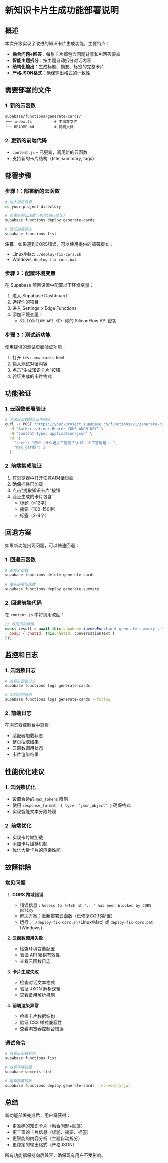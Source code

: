 # 新知识卡片生成功能部署说明

## 概述

本次升级实现了改进的知识卡片生成功能，主要特点：

- **融合问题+回答**：每张卡片都包含问题背景和AI回答要点
- **智能主题拆分**：按主题自动拆分对话内容
- **结构化输出**：生成标题、摘要、标签的完整卡片
- **严格JSON格式**：确保输出格式的一致性

## 需要部署的文件

### 1. 新的云函数
```
supabase/functions/generate-cards/
├── index.ts          # 主函数文件
└── README.md         # 说明文档
```

### 2. 更新的前端代码
- `content.js` - 已更新，调用新的云函数
- 支持新的卡片结构（title, summary, tags）

## 部署步骤

### 步骤 1：部署新的云函数

```bash
# 进入项目目录
cd your-project-directory

# 部署新的云函数（包含CORS修复）
supabase functions deploy generate-cards

# 验证部署状态
supabase functions list
```

**注意**：如果遇到CORS错误，可以使用提供的部署脚本：
- Linux/Mac: `./deploy-fix-cors.sh`
- Windows: `deploy-fix-cors.bat`

### 步骤 2：配置环境变量

在 Supabase 项目设置中配置以下环境变量：

1. 进入 Supabase Dashboard
2. 选择你的项目
3. 进入 Settings > Edge Functions
4. 添加环境变量：
   - `SILICONFLOW_API_KEY`: 你的 SiliconFlow API 密钥

### 步骤 3：测试新功能

使用提供的测试页面验证功能：

1. 打开 `test-new-cards.html`
2. 输入测试对话内容
3. 点击"生成知识卡片"按钮
4. 验证生成的卡片格式

## 功能验证

### 1. 云函数部署验证

```bash
# 测试云函数是否正常响应
curl -X POST "https://your-project.supabase.co/functions/v1/generate-cards" \
  -H "Authorization: Bearer YOUR_ANON_KEY" \
  -H "Content-Type: application/json" \
  -d '{
    "text": "用户：什么是人工智能？\nAI：人工智能是...",
    "max_cards": 3
  }'
```

### 2. 前端集成验证

1. 在浏览器中打开任意AI对话页面
2. 确保插件已加载
3. 点击"提取知识卡片"按钮
4. 验证生成的卡片包含：
   - 标题（≤12字）
   - 摘要（100-150字）
   - 标签（2-4个）

## 回退方案

如果新功能出现问题，可以快速回退：

### 1. 回退云函数

```bash
# 删除新函数
supabase functions delete generate-cards

# 重新部署旧函数
supabase functions deploy generate-summary
```

### 2. 回退前端代码

在 `content.js` 中将调用改回：

```javascript
// 改回旧的调用
const result = await this.supabase.invokeFunction('generate-summary', {
  body: { chatId: this.chatId, conversationText }
});
```

## 监控和日志

### 1. 云函数日志

```bash
# 查看云函数日志
supabase functions logs generate-cards

# 实时监控日志
supabase functions logs generate-cards --follow
```

### 2. 前端日志

在浏览器控制台中查看：
- 适配器加载状态
- 整页抽取结果
- 云函数调用状态
- 卡片渲染结果

## 性能优化建议

### 1. 云函数优化

- 设置合适的 `max_tokens` 限制
- 使用 `response_format: { type: "json_object" }` 确保格式
- 实现智能文本分段处理

### 2. 前端优化

- 实现卡片懒加载
- 添加卡片缓存机制
- 优化大量卡片的渲染性能

## 故障排除

### 常见问题

1. **CORS 跨域错误**
   - 错误信息：`Access to fetch at '...' has been blocked by CORS policy`
   - 解决方案：重新部署云函数（已修复CORS配置）
   - 运行：`./deploy-fix-cors.sh` (Linux/Mac) 或 `deploy-fix-cors.bat` (Windows)

2. **云函数调用失败**
   - 检查环境变量配置
   - 验证 API 密钥有效性
   - 查看云函数日志

3. **卡片生成失败**
   - 检查对话文本格式
   - 验证 JSON 解析逻辑
   - 查看备用解析机制

4. **前端渲染异常**
   - 检查卡片数据结构
   - 验证 CSS 样式兼容性
   - 查看浏览器控制台错误

### 调试命令

```bash
# 查看云函数状态
supabase functions list

# 查看环境变量
supabase secrets list

# 重新部署函数
supabase functions deploy generate-cards --no-verify-jwt
```

## 总结

新功能部署完成后，用户将获得：

- 更准确的知识卡片（融合问题+回答）
- 更丰富的卡片信息（标题、摘要、标签）
- 更智能的内容分析（主题自动拆分）
- 更稳定的输出格式（严格JSON）

所有功能都保持向后兼容，确保现有用户不受影响。
